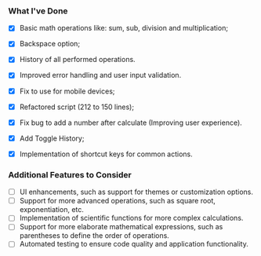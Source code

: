 ### What I've Done

- [X]  Basic math operations like: sum, sub, division and multiplication;

- [X] Backspace option;

- [X] History of all performed operations.

- [X] Improved error handling and user input validation.

- [X] Fix to use for mobile devices;

- [X] Refactored script (212 to 150 lines);

- [X] Fix bug to add a number after calculate (Improving user experience).

- [X] Add Toggle History;

- [X] Implementation of shortcut keys for common actions.

### Additional Features to Consider

- [ ] UI enhancements, such as support for themes or customization options.
- [ ] Support for more advanced operations, such as square root, exponentiation, etc.
- [ ] Implementation of scientific functions for more complex calculations.
- [ ] Support for more elaborate mathematical expressions, such as parentheses to define the order of operations.
- [ ] Automated testing to ensure code quality and application functionality.
